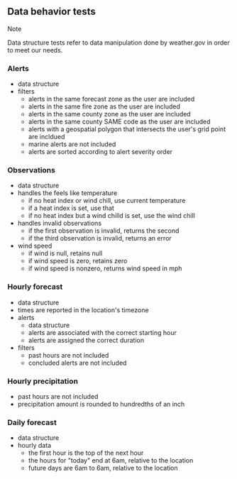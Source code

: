 ## Data behavior tests

> [!NOTE]  
> Data structure tests refer to data manipulation done by weather.gov in order
> to meet our needs.

### Alerts

- data structure
- filters
  - alerts in the same forecast zone as the user are included
  - alerts in the same fire zone as the user are included
  - alerts in the same county zone as the user are included
  - alerts in the same county SAME code as the user are included
  - alerts with a geospatial polygon that intersects the user's grid point are
    incldued
  - marine alerts are not included
  - alerts are sorted according to alert severity order

### Observations

- data structure
- handles the feels like temperature
  - if no heat index or wind chill, use current temperature
  - if a heat index is set, use that
  - if no heat index but a wind chilld is set, use the wind chill
- handles invalid observations
  - if the first observation is invalid, returns the second
  - if the third observation is invalid, returns an error
- wind speed
  - if wind is null, retains null
  - if wind speed is zero, retains zero
  - if wind speed is nonzero, returns wind speed in mph

### Hourly forecast

- data structure
- times are reported in the location's timezone
- alerts
  - data structure
  - alerts are associated with the correct starting hour
  - alerts are assigned the correct duration
- filters
  - past hours are not included
  - concluded alerts are not included

### Hourly precipitation

- past hours are not included
- precipitation amount is rounded to hundredths of an inch

### Daily forecast

- data structure
- hourly data
  - the first hour is the top of the next hour
  - the hours for "today" end at 6am, relative to the location
  - future days are 6am to 6am, relative to the location
